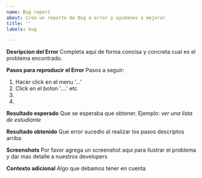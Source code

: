 ```yaml
---
name: Bug report
about: Crea un reporte de Bug o error y ayudanos a mejorar
title: ''
labels: bug

---
```


**Desripcion del Error**
Completa aqui de forma concisa y concreta cual es el problema encontrado.

**Pasos para reproducir el Error**
Pasos a seguir:
1. Hacer click en el menu '...'
2. Click en el boton '....' etc
3. 
4. 

**Resultado esperado**
Que se esperaba que obtener. Ejemplo: *ver una lista de estudiante*

**Resultado obtenido**
Que error sucedio al realizar los pasos descriptos arriba

**Screenshots**
Por favor agrega un screenshot aqui para ilustrar el problema y dar mas detalle a nuestros developers

**Contexto adicional**
Algo que debamos tener en cuenta
